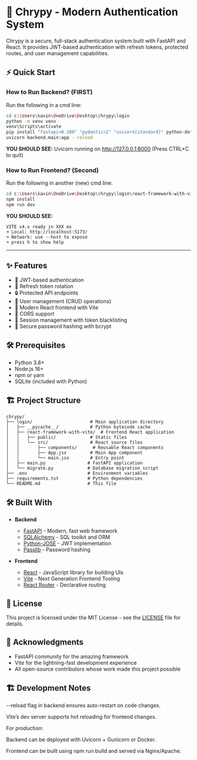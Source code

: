 # 🚀 Chrypy - Modern Authentication System

Chrypy is a secure, full-stack authentication system built with FastAPI and React. It provides JWT-based authentication with refresh tokens, protected routes, and user management capabilities.

## ⚡ Quick Start

### How to Run Backend? (FIRST)
Run the following in a cmd line:
```bash
cd c:\Users\kavin\OneDrive\Desktop\chrypy\login
python -m venv venv
venv\Scripts\activate
pip install "fastapi<0.100" "pydantic<2" "uvicorn[standard]" python-dotenv
uvicorn backend.main:app --reload
```
**YOU SHOULD SEE:** Uvicorn running on http://127.0.0.1:8000 (Press CTRL+C to quit)

### How to Run Frontend? (Second)
Run the following in another (new) cmd line:
```bash
cd c:\Users\kavin\OneDrive\Desktop\chrypy\login\react-framework-with-vite
npm install
npm run dev
```
**YOU SHOULD SEE:**
```
VITE v4.x ready in XXX ms
➜ Local: http://localhost:5173/
➜ Network: use --host to expose
➜ press h to show help
```

---

## ✨ Features

- 🔐 JWT-based authentication
- 🔄 Refresh token rotation
- 🔒 Protected API endpoints
- 👤 User management (CRUD operations)
- 🚀 Modern React frontend with Vite
- 🔄 CORS support
- 🔄 Session management with token blacklisting
- 🔑 Secure password hashing with bcrypt

## 🛠️ Prerequisites

- Python 3.8+
- Node.js 16+
- npm or yarn
- SQLite (included with Python)

## 🏗️ Project Structure

```
chrypy/
├── login/                      # Main application directory
│   ├── __pycache__/            # Python bytecode cache
│   ├── react-framework-with-vite/  # Frontend React application
│   │   ├── public/             # Static files
│   │   └── src/                # React source files
│   │       ├── components/      # Reusable React components
│   │       ├── App.jsx         # Main App component
│   │       └── main.jsx        # Entry point
│   ├── main.py                # FastAPI application
│   └── migrate.py             # Database migration script
├── .env                       # Environment variables
├── requirements.txt           # Python dependencies
└── README.md                  # This file
```

## 🛠️ Built With

- **Backend**
  - [FastAPI](https://fastapi.tiangolo.com/) - Modern, fast web framework
  - [SQLAlchemy](https://www.sqlalchemy.org/) - SQL toolkit and ORM
  - [Python-JOSE](https://python-jose.readthedocs.io/) - JWT implementation
  - [Passlib](https://passlib.readthedocs.io/) - Password hashing

- **Frontend**
  - [React](https://reactjs.org/) - JavaScript library for building UIs
  - [Vite](https://vitejs.dev/) - Next Generation Frontend Tooling
  - [React Router](https://reactrouter.com/) - Declarative routing

## 📝 License

This project is licensed under the MIT License - see the [LICENSE](LICENSE) file for details.

## 🙏 Acknowledgments

- FastAPI community for the amazing framework
- Vite for the lightning-fast development experience
- All open-source contributors whose work made this project possible

## 🏗️ Development Notes

--reload flag in backend ensures auto-restart on code changes.

Vite’s dev server supports hot reloading for frontend changes.

For production:

Backend can be deployed with Uvicorn + Gunicorn or Docker.

Frontend can be built using npm run build and served via Nginx/Apache.